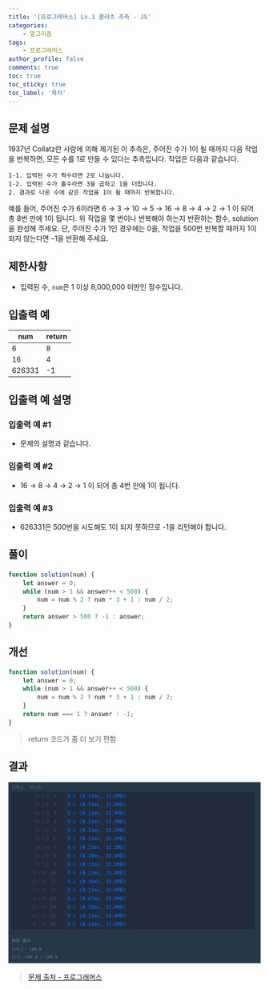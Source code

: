 ```yaml
---
title: '[프로그래머스] Lv.1 콜라츠 추측 - JS'
categories:
    - 알고리즘
tags:
    - 프로그래머스
author_profile: false
comments: true
toc: true
toc_sticky: true
toc_label: '목차'
---
```


## 문제 설명

1937년 Collatz란 사람에 의해 제기된 이 추측은, 주어진 수가 1이 될 때까지 다음 작업을 반복하면, 모든 수를 1로 만들 수 있다는 추측입니다. 작업은 다음과 같습니다.

```
1-1. 입력된 수가 짝수라면 2로 나눕니다.
1-2. 입력된 수가 홀수라면 3을 곱하고 1을 더합니다.
2. 결과로 나온 수에 같은 작업을 1이 될 때까지 반복합니다.
```

예를 들어, 주어진 수가 6이라면 6 → 3 → 10 → 5 → 16 → 8 → 4 → 2 → 1 이 되어 총 8번 만에 1이 됩니다. 위 작업을 몇 번이나 반복해야 하는지 반환하는 함수, solution을 완성해 주세요. 단, 주어진 수가 1인 경우에는 0을, 작업을 500번 반복할 때까지 1이 되지 않는다면 –1을 반환해 주세요.

## 제한사항

-   입력된 수, `num`은 1 이상 8,000,000 미만인 정수입니다.

## 입출력 예

| num    | return |
| ------ | ------ |
| 6      | 8      |
| 16     | 4      |
| 626331 | -1     |

## 입출력 예 설명

### 입출력 예 #1

-   문제의 설명과 같습니다.

### 입출력 예 #2

-   16 → 8 → 4 → 2 → 1 이 되어 총 4번 만에 1이 됩니다.

### 입출력 예 #3

-   626331은 500번을 시도해도 1이 되지 못하므로 -1을 리턴해야 합니다.

## 풀이

```javascript
function solution(num) {
    let answer = 0;
    while (num > 1 && answer++ < 500) {
        num = num % 2 ? num * 3 + 1 : num / 2;
    }
    return answer > 500 ? -1 : answer;
}
```

## 개선

```javascript
function solution(num) {
    let answer = 0;
    while (num > 1 && answer++ < 500) {
        num = num % 2 ? num * 3 + 1 : num / 2;
    }
    return num === 1 ? answer : -1;
}
```

> return 코드가 좀 더 보기 편함

## 결과

![result](/assets/images/2023/08/21/algorithm-14-result.png)

> [문제 출처 - 프로그래머스](https://school.programmers.co.kr/learn/courses/30/lessons/12943)
